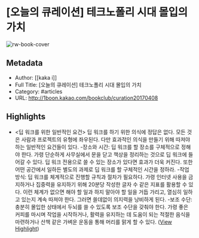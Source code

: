 # [오늘의 큐레이션] 테크노폴리 시대 몰입의 가치

![rw-book-cover](https://readwise-assets.s3.amazonaws.com/static/images/article1.be68295a7e40.png)

## Metadata
- Author: [[kaka i]]
- Full Title: [오늘의 큐레이션] 테크노폴리 시대 몰입의 가치
- Category: #articles
- URL: http://1boon.kakao.com/bookclub/curation20170408

## Highlights
- <딥 워크를 위한 일반적인 요건>
  딥 워크를 하기 위한 의식에 정답은 없다. 모든 것은 사람과 프로젝트의 유형에 좌우된다. 다만 효과적인 의식을 만들기 위해 따져야 하는 일반적인 요건들이 있다.
  -장소와 시간: 딥 워크를 할 장소를 구체적으로 정해야 한다. 가령 단순하게 사무실에서 문을 닫고 책상을 정리하는 것으로 딥 워크에 들어갈 수 있다. 딥 워크 전용으로 쓸 수 있는 장소가 있다면 효과가 더욱 커진다. 또한 어떤 공간에서 일하든 별도의 과제로 딥 워크를 할 구체적인 시간을 정하라.
  -작업 방식: 딥 워크를 체계적으로 진행할 규칙과 절차가 필요하다. 가령 인터넷 사용을 금지하거나 집중력을 유지하기 위해 20분당 작성한 글자 수 같은 지표를 활용할 수 있다. 이런 체계가 없으면 해야 할 일과 하지 말아야 할 일을 거듭 가리고, 열심히 일하고 있는지 계속 따져야 한다. 그러면 쓸데없이 의지력을 낭비하게 된다.
  -보조 수단: 충분히 몰입한 상태에서 두뇌를 쓸 수 있도록 보조 수단을 갖춰야 한다. 가령 좋은 커피를 마시며 작업을 시작하거나, 활력을 유지하는 데 도움이 되는 적절한 음식을 마련하거나 산책 같은 가벼운 운동을 통해 머리를 맑게 할 수 있다. ([View Highlight](https://instapaper.com/read/890826696/4909308))
